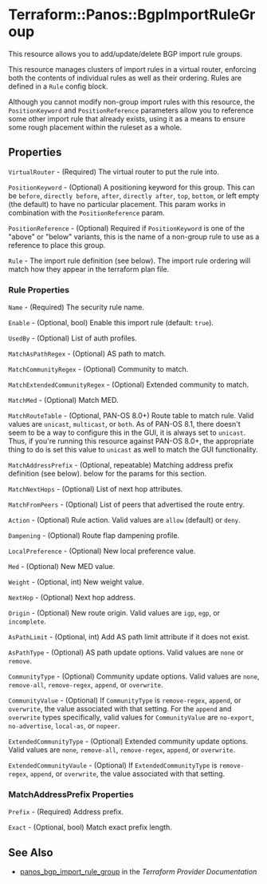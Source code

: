 # Terraform::Panos::BgpImportRuleGroup

This resource allows you to add/update/delete BGP import rule groups.

This resource manages clusters of import rules in a virtual router,
enforcing both the contents of individual rules as well as their
ordering.  Rules are defined in a `Rule` config block.

Although you cannot modify non-group import rules with this
resource, the `PositionKeyword` and `PositionReference` parameters allow you
to reference some other import rule that already exists, using it as
a means to ensure some rough placement within the ruleset as a whole.

## Properties

`VirtualRouter` - (Required) The virtual router to put the rule into.

`PositionKeyword` - (Optional) A positioning keyword for this group.  This
can be `before`, `directly before`, `after`, `directly after`, `top`,
`bottom`, or left empty (the default) to have no particular placement.  This
param works in combination with the `PositionReference` param.

`PositionReference` - (Optional) Required if `PositionKeyword` is one of the
"above" or "below" variants, this is the name of a non-group rule to use
as a reference to place this group.

`Rule` - The import rule definition (see below).  The import rule
ordering will match how they appear in the terraform plan file.

### Rule Properties

`Name` - (Required) The security rule name.

`Enable` - (Optional, bool) Enable this import rule (default: `true`).

`UsedBy` - (Optional) List of auth profiles.

`MatchAsPathRegex` - (Optional) AS path to match.

`MatchCommunityRegex` - (Optional) Community to match.

`MatchExtendedCommunityRegex` - (Optional) Extended community to match.

`MatchMed` - (Optional) Match MED.

`MatchRouteTable` - (Optional, PAN-OS 8.0+) Route table to match rule.  Valid
values are `unicast`, `multicast`, or `both`.  As of PAN-OS 8.1, there doesn't
seem to be a way to configure this in the GUI, it is always set to `unicast`.
Thus, if you're running this resource against PAN-OS 8.0+, the appropriate
thing to do is set this value to `unicast` as well to match the GUI functionality.

`MatchAddressPrefix` - (Optional, repeatable) Matching address prefix definition
(see below).
below for the params for this section.

`MatchNextHops` - (Optional) List of next hop attributes.

`MatchFromPeers` - (Optional) List of peers that advertised the route entry.

`Action` - (Optional) Rule action.  Valid values are `allow` (default) or
`deny`.

`Dampening` - (Optional) Route flap dampening profile.

`LocalPreference` - (Optional) New local preference value.

`Med` - (Optional) New MED value.

`Weight` - (Optional, int) New weight value.

`NextHop` - (Optional) Next hop address.

`Origin` - (Optional) New route origin.  Valid values are `igp`, `egp`, or
`incomplete`.

`AsPathLimit` - (Optional, int) Add AS path limit attribute if it does
not exist.

`AsPathType` - (Optional) AS path update options.  Valid values are
`none` or `remove`.

`CommunityType` - (Optional) Community update options.  Valid values are
`none`, `remove-all`, `remove-regex`, `append`, or `overwrite`.

`CommunityValue` - (Optional) If `CommunityType` is `remove-regex`,
`append`, or `overwrite`, the value associated with that setting.  For the
`append` and `overwrite` types specifically, valid values for `CommunityValue`
are `no-export`, `no-advertise`, `local-as`, or `nopeer`.

`ExtendedCommunityType` - (Optional) Extended community update options.  Valid
values are `none`, `remove-all`, `remove-regex`, `append`, or `overwrite`.

`ExtendedCommunityVaule` - (Optional) If `ExtendedCommunityType` is
`remove-regex`, `append`, or `overwrite`, the value associated with that setting.

### MatchAddressPrefix Properties

`Prefix` - (Required) Address prefix.

`Exact` - (Optional, bool) Match exact prefix length.


## See Also

* [panos_bgp_import_rule_group](https://www.terraform.io/docs/providers/panos/r/bgp_import_rule_group.html) in the _Terraform Provider Documentation_